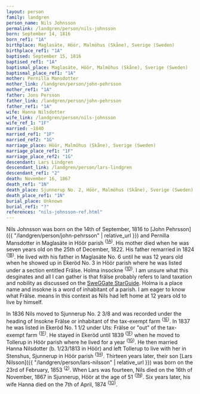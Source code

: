 ```yaml
---
layout: person
family: landgren
person_name: Nils Johnsson
permalink: /landgren/person/nils-johnsson
born: September 14, 1816
born_ref1: "1A"
birthplace: Maglasäte, Höör, Malmöhus (Skåne), Sverige (Sweden)
birthplace_ref1: "1A"
baptised: September 15, 1816
baptised_ref1: "1A"
baptismal_place: Maglasäte, Höör, Malmöhus (Skåne), Sverige (Sweden)
baptismal_place_ref1: "1A"
mother: Pernilla Mansdotter
mother_link: /landgren/person/john-pehrsson
mother_ref1: "1A"
father: Jons Persson
father_link: /landgren/person/john-pehrsson
father_ref1: "1A"
wife: Hanna Nilsdotter
wife_link: /landgren/person/nils-johnsson
wife_ref_1: "1F"
married: ~1840
married_ref1: "1F"
married_ref2: "1G"
marriage_place: Höör, Malmöhus (Skåne), Sverige (Sweden)
marriage_place_ref1: "1F"
marriage_place_ref2: "1G"
descendant: Lars Lindgren
descendant_link: /landgren/person/lars-lindgren
descendant_ref1: "2"
death: November 16, 1867
death_ref1: "1N"
death_place: Sjunnerup No. 2, Höör, Malmöhus (Skåne), Sverige (Sweden)
death_place_ref1: "1N"
burial_place: Unknown
burial_ref1: "?"
references: "nils-johnsson-ref.html"
---
```


Nils Johnsson was born on the 14th of September, 1816 to [John Pehrsson]({{ "/landgren/person/john-pehrsson" | relative_url }}) and Pernilla Mansdotter in Maglasäte in Höör parish <sup>([1A](#1A))</sup>. His mother died when he was seven years old on the 25th of December, 1822. His father remarried in 1824 <sup>([1B](#1B))</sup>. He lived with his father in Maglasäte No. 6 until he was 12 years old when he showed up in Ekeröd No. 3 in Höör parish where he was listed under a section entitled Frälse. Holma insockne <sup>([1D](#1D))</sup>. I am unsure what this desginates and all I can gather is that frälse probably refers to land taxation and nobility as discussed on the [SweGGate StarGuide](http://sites.rootsweb.com/~swewgw/Geogr/thGeoLand00.htm#Fr%C3%A4lse). Holma is a place name and insokne is a word of inhabitant of a parish. I am eager to know what Frälse. means in this context as Nils had left home at 12 years old to live by himself.

In 1836 Nils moved to Sjunnerup No. 2 3/8 and was recorded under the heading of Insokne Frälse or inhabitant of the tax-exempt farm <sup>([1E](#1E))</sup>. In 1837 he was listed in Ekeröd No. 1 1/2 under Uts: Frälse or "out" of the tax-exempt farm <sup>([1F](#1F))</sup>. He stayed in Ekeröd until 1839 <sup>([1F](#1F))</sup> when he moved to Tollerup in Höör parish where he lived for a year <sup>([1G](#1G))</sup>. He then married Hanna Nilsdotter (b. 1/23/1813 in Höör) and left Tollerup to live with her in Stenshus, Sjunnerup in Höör parish <sup>([1H](#1H))</sup>. Thirteen years later, their son [Lars Nilsson]({{ "/landgren/person/lars-nilsson" | relative_url }}) was born on the 23rd of February, 1853 <sup>([2](#2))</sup>. When Lars was fourteen, Nils died on the 16th of November, 1867 in Sjunnerup, Höör at the age of 51 <sup>([1N](#1N))</sup>.  Six years later, his wife Hanna died on the 7th of April, 1874 <sup>([1O](#1O))</sup>.
